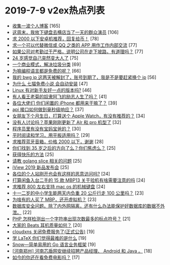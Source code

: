 # 2019-7-9 v2ex热点列表

+ [收集一波个人博客](https://www.v2ex.com/t/581284#reply165) [165]
+ [这周末，我放下键盘去横店当了一天的群众演员](https://www.v2ex.com/t/581197#reply106) [106]
+ [求 2000 以下安卓机推荐，回复给币！](https://www.v2ex.com/t/581192#reply78) [78]
+ [求一个可以代替微信或 QQ 之类的 APP 用作工作内部交流](https://www.v2ex.com/t/581191#reply77) [77]
+ [如果公司对考勤过于严格，说明公司在走下坡路，有道理吗？](https://www.v2ex.com/t/581234#reply77) [77]
+ [24 岁感觉自己突然变大人了](https://www.v2ex.com/t/581331#reply75) [75]
+ [一个商业模式，解决垃圾分类](https://www.v2ex.com/t/581188#reply69) [69]
+ [为嘛编程语言都是免费的呢？](https://www.v2ex.com/t/581333#reply66) [66]
+ [我的 bwg ip 这两天被解封了，账号到期了，我是不是要赶紧换个 ip](https://www.v2ex.com/t/581310#reply56) [56]
+ [为什么 七猫免费小说 会自动安装](https://www.v2ex.com/t/581273#reply47) [47]
+ [Linux 有对新手友好一点的版本吗?](https://www.v2ex.com/t/581384#reply46) [46]
+ [有人看王老菊的奴隶阿飞的励志人生了吗？](https://www.v2ex.com/t/581199#reply41) [41]
+ [各位大佬们 你们闲置的 iPhone 都用来干嘛了？](https://www.v2ex.com/t/581304#reply39) [39]
+ [api 接口如何做到毫秒级响应？](https://www.v2ex.com/t/581364#reply37) [37]
+ [女朋友下个月生日，打算送个 Apple Watch，有没有推荐的？](https://www.v2ex.com/t/581289#reply34) [34]
+ [没有人讨论吗？苹果刚刚更新了 AIr 和 pro 机型了](https://www.v2ex.com/t/581477#reply32) [32]
+ [程序员里有没有宝妈宝爸的？](https://www.v2ex.com/t/581275#reply30) [30]
+ [平时阅读和学习，用平板适用吗？](https://www.v2ex.com/t/581294#reply29) [29]
+ [求推荐蓝牙音箱，价格 2000 以下，谢谢](https://www.v2ex.com/t/581195#reply28) [28]
+ [你们找到 35 岁之后的方向了么？你们焦虑么？](https://www.v2ex.com/t/581380#reply25) [25]
+ [获得快乐的方法](https://www.v2ex.com/t/581249#reply25) [25]
+ [请教 golang slice 相关的问题](https://www.v2ex.com/t/581264#reply25) [25]
+ [iView 2019 新品发布会](https://www.v2ex.com/t/581274#reply25) [25]
+ [各位的个人站刚开也会有这样的恶意访问吗?](https://www.v2ex.com/t/581200#reply24) [24]
+ [打算闲鱼入台二手的 15 款 MBP13 关于验机有啥需要注意的吗](https://www.v2ex.com/t/581306#reply24) [24]
+ [求推荐 800 左右支持 mac os 的机械键盘](https://www.v2ex.com/t/581324#reply24) [24]
+ [十一二岁的中小学生能两天内负重 20 公斤行走 100 公里吗？](https://www.v2ex.com/t/581392#reply23) [23]
+ [为啥有的人买了 MBP，还开虚拟机？](https://www.v2ex.com/t/581312#reply23) [23]
+ [数据库安全问题。除了内外网隔离，还有什么办法能保护好数据库的数据不外泄。](https://www.v2ex.com/t/581313#reply22) [22]
+ [PHP 怎样检测出一个字符串出现次数最多的标点符号？](https://www.v2ex.com/t/581325#reply21) [21]
+ [大家的 Beats 耳机质量如何？](https://www.v2ex.com/t/581359#reply20) [20]
+ [cloudxns 关闭免费服务了(正式公告)](https://www.v2ex.com/t/581397#reply19) [19]
+ [学 LaTeX 你们觉得最难的是什么](https://www.v2ex.com/t/581208#reply19) [19]
+ [Snow—简单易用的 Go 语言业务框架](https://www.v2ex.com/t/581259#reply19) [19]
+ [[河南郑州] 河南芯盾网安继续招聘产品经理、 Android 和 Java 。](https://www.v2ex.com/t/581201#reply18) [18]
+ [如今的你还在看免费电影吗？](https://www.v2ex.com/t/581436#reply17) [17]
